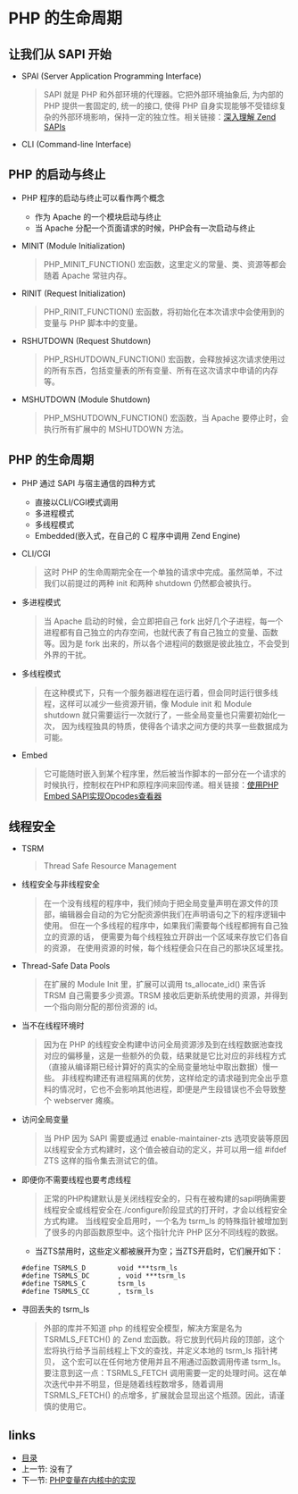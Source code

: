 PHP 的生命周期
===

让我们从 SAPI 开始
---

+ SPAI (Server Application Programming Interface)
  > SAPI 就是 PHP 和外部环境的代理器。它把外部环境抽象后, 为内部的 PHP 提供一套固定的, 统一的接口, 使得 PHP 自身实现能够不受错综复杂的外部环境影响，保持一定的独立性。相关链接：[深入理解 Zend SAPIs](http://www.laruence.com/2008/08/12/180.html)

+ CLI (Command-line Interface)

PHP 的启动与终止
---

+ PHP 程序的启动与终止可以看作两个概念
  + 作为 Apache 的一个模块启动与终止
  + 当 Apache 分配一个页面请求的时候，PHP会有一次启动与终止

+ MINIT (Module Initialization)
  > PHP_MINIT_FUNCTION() 宏函数，这里定义的常量、类、资源等都会随着 Apache 常驻内存。

+ RINIT (Request Initialization)
  > PHP_RINIT_FUNCTION() 宏函数，将初始化在本次请求中会使用到的变量与 PHP 脚本中的变量。

+ RSHUTDOWN (Request Shutdown)
  > PHP_RSHUTDOWN_FUNCTION() 宏函数，会释放掉这次请求使用过的所有东西，包括变量表的所有变量、所有在这次请求中申请的内存等。

+ MSHUTDOWN (Module Shutdown)
  > PHP_MSHUTDOWN_FUNCTION() 宏函数，当 Apache 要停止时，会执行所有扩展中的 MSHUTDOWN 方法。

PHP 的生命周期
---
+ PHP 通过 SAPI 与宿主通信的四种方式
  + 直接以CLI/CGI模式调用
  + 多进程模式
  + 多线程模式
  + Embedded(嵌入式，在自己的 C 程序中调用 Zend Engine)

+ CLI/CGI
  > 这时 PHP 的生命周期完全在一个单独的请求中完成。虽然简单，不过我们以前提过的两种 init 和两种 shutdown 仍然都会被执行。

+ 多进程模式
  > 当 Apache 启动的时候，会立即把自己 fork 出好几个子进程，每一个进程都有自己独立的内存空间，也就代表了有自己独立的变量、函数等。因为是 fork 出来的，所以各个进程间的数据是彼此独立，不会受到外界的干扰。

+ 多线程模式
  > 在这种模式下，只有一个服务器进程在运行着，但会同时运行很多线程，这样可以减少一些资源开销，像 Module init 和 Module shutdown 就只需要运行一次就行了，一些全局变量也只需要初始化一次， 因为线程独具的特质，使得各个请求之间方便的共享一些数据成为可能。

+ Embed
  > 它可能随时嵌入到某个程序里，然后被当作脚本的一部分在一个请求的时候执行，控制权在PHP和原程序间来回传递。相关链接：[使用PHP Embed SAPI实现Opcodes查看器](http://www.laruence.com/2008/09/23/539.html)

线程安全
---

+ TSRM
  > Thread Safe Resource Management

+ 线程安全与非线程安全
  > 在一个没有线程的程序中，我们倾向于把全局变量声明在源文件的顶部，编辑器会自动的为它分配资源供我们在声明语句之下的程序逻辑中使用。
  > 但在一个多线程的程序中，如果我们需要每个线程都拥有自己独立的资源的话， 便需要为每个线程独立开辟出一个区域来存放它们各自的资源， 在使用资源的时候，每个线程便会只在自己的那块区域里找。

+ Thread-Safe Data Pools
  > 在扩展的 Module Init 里，扩展可以调用 ts_allocate_id() 来告诉 TRSM 自己需要多少资源。TRSM 接收后更新系统使用的资源，并得到一个指向刚分配的那份资源的 id。

+ 当不在线程环境时
  > 因为在 PHP 的线程安全构建中访问全局资源涉及到在线程数据池查找对应的偏移量，这是一些额外的负载，结果就是它比对应的非线程方式（直接从编译期已经计算好的真实的全局变量地址中取出数据）慢一些。 非线程构建还有进程隔离的优势，这样给定的请求碰到完全出乎意料的情况时，它也不会影响其他进程，即便是产生段错误也不会导致整个 webserver 瘫痪。

+ 访问全局变量
  > 当 PHP 因为 SAPI 需要或通过 enable-maintainer-zts 选项安装等原因以线程安全方式构建时，这个值会被自动的定义，并可以用一组 #ifdef ZTS 这样的指令集去测试它的值。

+ 即便你不需要线程也要考虑线程
  > 正常的PHP构建默认是关闭线程安全的，只有在被构建的sapi明确需要线程安全或线程安全在./configure阶段显式的打开时，才会以线程安全方式构建。
  > 当线程安全启用时，一个名为 tsrm_ls 的特殊指针被增加到了很多的内部函数原型中。这个指针允许 PHP 区分不同线程的数据。

  + 当ZTS禁用时，这些定义都被展开为空；当ZTS开启时，它们展开如下：
  ```
  #define TSRMLS_D        void ***tsrm_ls
  #define TSRMLS_DC       , void ***tsrm_ls
  #define TSRMLS_C        tsrm_ls
  #define TSRMLS_CC       , tsrm_ls
  ```

+ 寻回丢失的 tsrm_ls
  > 外部的库并不知道 php 的线程安全模型，解决方案是名为 TSRMLS_FETCH() 的 Zend 宏函数。将它放到代码片段的顶部，这个宏将执行给予当前线程上下文的查找，并定义本地的 tsrm_ls 指针拷贝， 这个宏可以在任何地方使用并且不用通过函数调用传递 tsrm_ls。
  > 要注意到这一点：TSRMLS_FETCH 调用需要一定的处理时间。这在单次迭代中并不明显，但是随着线程数增多，随着调用 TSRMLS_FETCH() 的点增多，扩展就会显现出这个瓶颈。因此，请谨慎的使用它。

links
---

+ [目录](00.目录.md)
+ 上一节: 没有了
+ 下一节: [PHP变量在内核中的实现](02.PHP变量在内核中的实现.md)
